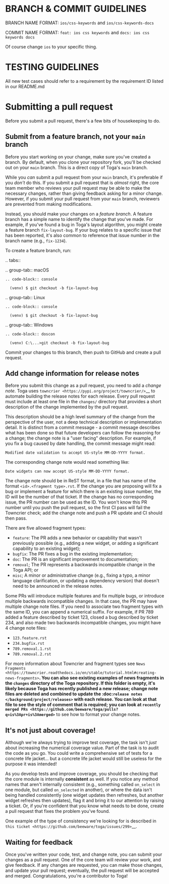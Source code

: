BRANCH & COMMIT GUIDELINES
=========================
BRANCH NAME FORMAT:
`ios/css-keywords` and
`ios/css-keywords-docs`

COMMIT NAME FORMAT:
`feat: ios css keywords` and
`docs: ios css keywords docs`

Of course change `ios` to your specific thing.

TESTING GUIDELINES
==================
All new test cases should refer to a requirement by the requirement ID listed in our README.md

Submitting a pull request
=========================

Before you submit a pull request, there's a few bits of housekeeping to do.

Submit from a feature branch, not your ``main`` branch
------------------------------------------------------

Before you start working on your change, make sure you've created a branch.
By default, when you clone your repository fork, you'll be checked out on
your ``main`` branch. This is a direct copy of Toga's ``main`` branch.

While you *can* submit a pull request from your ``main`` branch, it's preferable
if you *don't* do this. If you submit a pull request that is *almost* right, the
core team member who reviews your pull request may be able to make the necessary
changes, rather than giving feedback asking for a minor change. However, if you
submit your pull request from your ``main`` branch, reviewers are prevented from
making modifications.

Instead, you should make your changes on a *feature branch*. A feature branch
has a simple name to identify the change that you've made. For example, if
you've found a bug in Toga's layout algorithm, you might create a feature branch
``fix-layout-bug``. If your bug relates to a specific issue that has been
reported, it's also common to reference that issue number in the branch name
(e.g., ``fix-1234``).

To create a feature branch, run:

.. tabs::

  .. group-tab:: macOS

    .. code-block:: console

      (venv) $ git checkout -b fix-layout-bug

  .. group-tab:: Linux

    .. code-block:: console

      (venv) $ git checkout -b fix-layout-bug

  .. group-tab:: Windows

    .. code-block:: doscon

      (venv) C:\...>git checkout -b fix-layout-bug

Commit your changes to this branch, then push to GitHub and create a pull request.

Add change information for release notes
----------------------------------------

Before you submit this change as a pull request, you need to add a *change
note*. Toga uses `towncrier <https://pypi.org/project/towncrier/>`__ to automate
building the release notes for each release. Every pull request must include at
least one file in the ``changes/`` directory that provides a short description
of the change implemented by the pull request.

This description should be a high level summary of the change from the
perspective of the user, not a deep technical description or implementation
detail. It is distinct from a commit message - a commit message describes what
has been done so that future developers can follow the reasoning for a change;
the change note is a "user facing" description. For example, if you fix a bug
caused by date handling, the commit message might read:

    Modified date validation to accept US-style MM-DD-YYYY format.

The corresponding change note would read something like:

    Date widgets can now accept US-style MM-DD-YYYY format.

The change note should be in ReST format, in a file that has name of the format
``<id>.<fragment type>.rst``. If the change you are proposing will fix a bug or
implement a feature for which there is an existing issue number, the ID will be
the number of that ticket. If the change has no corresponding issue, the PR
number can be used as the ID. You won't know this PR number until you push the
pull request, so the first CI pass will fail the Towncrier check; add the change
note and push a PR update and CI should then pass.

There are five allowed fragment types:

- ``feature``: The PR adds a new behavior or capability that wasn't previously
  possible (e.g., adding a new widget, or adding a significant capability to an
  existing widget);
- ``bugfix``: The PR fixes a bug in the existing implementation;
- ``doc``: The PR is an significant improvement to documentation;
- ``removal``; The PR represents a backwards incompatible change in the Toga
  API; or
- ``misc``; A minor or administrative change (e.g., fixing a typo, a minor
  language clarification, or updating a dependency version) that doesn't need to
  be announced in the release notes.

Some PRs will introduce multiple features and fix multiple bugs, or introduce
multiple backwards incompatible changes. In that case, the PR may have multiple
change note files. If you need to associate two fragment types with the same ID,
you can append a numerical suffix. For example, if PR 789 added a feature
described by ticket 123, closed a bug described by ticket 234, and also made two
backwards incompatible changes, you might have 4 change note files:

* ``123.feature.rst``
* ``234.bugfix.rst``
* ``789.removal.1.rst``
* ``789.removal.2.rst``

For more information about Towncrier and fragment types see `News Fragments
<https://towncrier.readthedocs.io/en/stable/tutorial.html#creating-news-fragments>`__.
You can also see existing examples of news fragments in the ``changes``
directory of the Toga repository. If this folder is empty, it's likely because
Toga has recently published a new release; change note files are deleted and
combined to update the :doc:`release notes </background/project/releases>` with
each release. You can look at that file to see the style of comment that is
required; you can look at `recently merged PRs
<https://github.com/beeware/toga/pulls?q=is%3Apr+is%3Amerged>`__ to see how to
format your change notes.

It's not just about coverage!
-----------------------------

Although we're always trying to improve test coverage, the
task isn't *just* about increasing the numerical coverage value. Part of the
task is to audit the code as you go. You could write a comprehensive set of
tests for a concrete life jacket... but a concrete life jacket would still be
useless for the purpose it was intended!

As you develop tests and improve coverage, you should be checking that the
core module is internally **consistent** as well. If you notice any method
names that aren't internally consistent (e.g., something called ``on_select``
in one module, but called ``on_selected`` in another), or where the data isn't
being handled consistently (one widget updates then refreshes, but another
widget refreshes then updates), flag it and bring it to our attention by
raising a ticket. Or, if you're confident that you know what needs to be done,
create a pull request that fixes the problem you've found.

One example of the type of consistency we're looking for is described in
`this ticket <https://github.com/beeware/toga/issues/299>`__.

Waiting for feedback
--------------------

Once you've written your code, test, and change note, you can submit your
changes as a pull request. One of the core team will review your work, and
give feedback. If any changes are requested, you can make those changes, and
update your pull request; eventually, the pull request will be accepted and
merged. Congratulations, you're a contributor to Toga!
